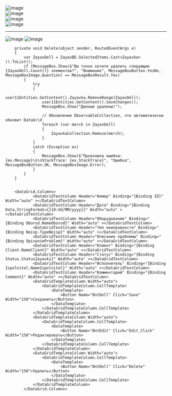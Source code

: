 ![image](https://github.com/DumSp1ro/cruDozo/assets/146105715/c4443e4f-245a-40b6-b0a1-1a3523ab3c3c)</br>
![image](https://github.com/DumSp1ro/cruDozo/assets/146105715/4a74109d-af40-4fe7-bfc0-d475104a2ea4)</br>
![image](https://github.com/DumSp1ro/cruDozo/assets/146105715/e57383d9-5908-4caf-b7c3-0c9bd25fd0c0)</br>
![image](https://github.com/DumSp1ro/cruDozo/assets/146105715/a0dfeccd-a0ee-402e-bc31-0aa99b9483ce)












----
![image](https://github.com/DumSp1ro/cruDozo/assets/146105715/2e9cbe1d-cb89-4981-b229-746ca78ad3ec)
![image](https://github.com/DumSp1ro/cruDozo/assets/146105715/281bf572-57e7-4ccb-a48b-18d980c1a9fa)

        private void Delete(object sender, RoutedEventArgs e)
        {
            var ZayavDell = ZayavBD.SelectedItems.Cast<Zayavka>().ToList();
            if (MessageBox.Show($"Вы точно хотите удалить следующие {ZayavDell.Count()} элементов?", "Внимание", MessageBoxButton.YesNo, MessageBoxImage.Question) == MessageBoxResult.Yes)
            {
                try
                {
                    user11Entities.GetContext().Zayavka.RemoveRange(ZayavDell);
                    user11Entities.GetContext().SaveChanges();
                    MessageBox.Show("Данные удалены!");

                    // Обновление ObservableCollection, что автоматически обновит DataGrid
                    foreach (var merch in ZayavDell)
                    {
                        ZayavkaCollection.Remove(merch);
                    }
                }
                catch (Exception ex)
                {
                    MessageBox.Show($"Произошла ошибка: {ex.Message}\n\nStackTrace: {ex.StackTrace}", "Ошибка", MessageBoxButton.OK, MessageBoxImage.Error);
                }
            }
        }


        <DataGrid.Columns>
                <DataGridTextColumn Header="Номер" Binding="{Binding ID}" Width="auto" ></DataGridTextColumn>
                <DataGridTextColumn Header="Дата" Binding="{Binding Data,StringFormat={}{0:dd/MM/yyyy}}" Width="auto" ></DataGridTextColumn>
                <DataGridTextColumn Header="Оборудование" Binding="{Binding Oborud.NameOborud}" Width="auto" ></DataGridTextColumn>
                <DataGridTextColumn Header="Тип неиправности" Binding="{Binding Neisp.TypeNeisp}" Width="auto" ></DataGridTextColumn>
                <DataGridTextColumn Header="Описание проблемы" Binding="{Binding OpisanieProblem}" Width="auto" ></DataGridTextColumn>
                <DataGridTextColumn Header="Клиент" Binding="{Binding Client.NameClient}" Width="auto" ></DataGridTextColumn>
                <DataGridTextColumn Header="Статус" Binding="{Binding Status.StatusZayavki}" Width="auto" ></DataGridTextColumn>
                <DataGridTextColumn Header="Исполнитель" Binding="{Binding Ispolnitel.NameIspolnitel}" Width="auto" ></DataGridTextColumn>
                <DataGridTextColumn Header="Комментарий" Binding="{Binding Comment}" Width="auto" ></DataGridTextColumn>
                <DataGridTemplateColumn Width="auto">
                    <DataGridTemplateColumn.CellTemplate>
                        <DataTemplate>
                            <Button Name="BntDell" Click="Save" Width="150">Сохранить</Button>
                        </DataTemplate>
                    </DataGridTemplateColumn.CellTemplate>
                </DataGridTemplateColumn>
                <DataGridTemplateColumn Width="auto">
                    <DataGridTemplateColumn.CellTemplate>
                        <DataTemplate>
                            <Button Name="BntEdit" Click="Edit_Click" Width="150">Редактировать</Button>
                        </DataTemplate>
                    </DataGridTemplateColumn.CellTemplate>
                </DataGridTemplateColumn>
                <DataGridTemplateColumn Width="auto">
                    <DataGridTemplateColumn.CellTemplate>
                        <DataTemplate>
                            <Button Name="BntDell" Click="Delete" Width="150">Удалить</Button>
                        </DataTemplate>
                    </DataGridTemplateColumn.CellTemplate>
                </DataGridTemplateColumn>
            </DataGrid.Columns>
